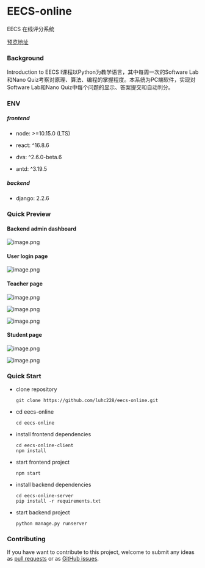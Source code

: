 # EECS-online

EECS 在线评分系统

[预览地址](http://47.97.215.154:3000/ )

### Background

Introduction to EECS I课程以Python为教学语言，其中每周一次的Software Lab和Nano Quiz考察对原理、算法、编程的掌握程度。本系统为PC端软件，实现对Software Lab和Nano Quiz中每个问题的显示、答案提交和自动判分。

### ENV

##### frontend

- node: >=10.15.0 (LTS)

- react: ^16.8.6
- dva: ^2.6.0-beta.6
- antd: ^3.19.5

##### backend

- django: 2.2.6

### Quick Preview

#### Backend admin dashboard

![image.png](https://i.loli.net/2020/01/12/VtjpKxmPQgUkuz1.png)

#### User login page

![image.png](https://i.loli.net/2020/01/12/reUwKaWvi7l9SuV.png)

#### Teacher page

![image.png](https://i.loli.net/2020/01/12/T3JXLp5mtvPjoSr.png)

![image.png](https://i.loli.net/2020/01/12/4efiWms9GTFQ7L8.png)

![image.png](https://i.loli.net/2020/01/12/TGOEPQN9nL2Rqrc.png)

#### Student page

![image.png](https://i.loli.net/2020/01/12/DNG5jRLdZgeVO1t.png)



![image.png](https://i.loli.net/2020/01/12/pt7RQe2l358NqwU.png)

### Quick Start

- clone repository 

  ```shell
  git clone https://github.com/luhc228/eecs-online.git
  ```

- cd eecs-online

  ```shell
  cd eecs-online
  ```

- install frontend dependencies

  ```shell
  cd eecs-online-client
  npm install
  ```

- start frontend project

  ```shell
  npm start
  ```

- install backend dependencies

  ```shell
  cd eecs-online-server
  pip install -r requirements.txt
  ```
  
- start backend project
  
  ```shell
  python manage.py runserver
  ```

### Contributing

If you have want to contribute to this project, welcome to submit any ideas as [pull requests](https://github.com/luhc228/eecs-online/pulls) or as [GitHub issues](https://github.com/luhc228/eecs-online/issues).
